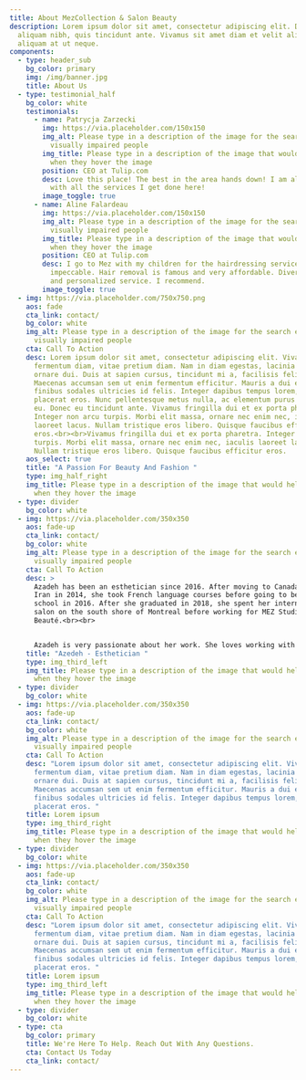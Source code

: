 ```yaml
---
title: About MezCollection & Salon Beauty
description: Lorem ipsum dolor sit amet, consectetur adipiscing elit. Duis at
  aliquam nibh, quis tincidunt ante. Vivamus sit amet diam et velit aliquam
  aliquam at ut neque.
components:
  - type: header_sub
    bg_color: primary
    img: /img/banner.jpg
    title: About Us
  - type: testimonial_half
    bg_color: white
    testimonials:
      - name: Patrycja Zarzecki
        img: https://via.placeholder.com/150x150
        img_alt: Please type in a description of the image for the search engine or
          visually impaired people
        img_title: Please type in a description of the image that would help the user
          when they hover the image
        position: CEO at Tulip.com
        desc: Love this place! The best in the area hands down! I am always satisfied
          with all the services I get done here!
        image_toggle: true
      - name: Aline Falardeau
        img: https://via.placeholder.com/150x150
        img_alt: Please type in a description of the image for the search engine or
          visually impaired people
        img_title: Please type in a description of the image that would help the user
          when they hover the image
        position: CEO at Tulip.com
        desc: I go to Mez with my children for the hairdressing service and it's
          impeccable. Hair removal is famous and very affordable. Diversified
          and personalized service. I recommend.
        image_toggle: true
  - img: https://via.placeholder.com/750x750.png
    aos: fade
    cta_link: contact/
    bg_color: white
    img_alt: Please type in a description of the image for the search engine or
      visually impaired people
    cta: Call To Action
    desc: Lorem ipsum dolor sit amet, consectetur adipiscing elit. Vivamus a
      fermentum diam, vitae pretium diam. Nam in diam egestas, lacinia urna in,
      ornare dui. Duis at sapien cursus, tincidunt mi a, facilisis felis.
      Maecenas accumsan sem ut enim fermentum efficitur. Mauris a dui eu arcu
      finibus sodales ultricies id felis. Integer dapibus tempus lorem, id
      placerat eros. Nunc pellentesque metus nulla, ac elementum purus dapibus
      eu. Donec eu tincidunt ante. Vivamus fringilla dui et ex porta pharetra.
      Integer non arcu turpis. Morbi elit massa, ornare nec enim nec, iaculis
      laoreet lacus. Nullam tristique eros libero. Quisque faucibus efficitur
      eros.<br><br>Vivamus fringilla dui et ex porta pharetra. Integer non arcu
      turpis. Morbi elit massa, ornare nec enim nec, iaculis laoreet lacus.
      Nullam tristique eros libero. Quisque faucibus efficitur eros.
    aos_select: true
    title: "A Passion For Beauty And Fashion "
    type: img_half_right
    img_title: Please type in a description of the image that would help the user
      when they hover the image
  - type: divider
    bg_color: white
  - img: https://via.placeholder.com/350x350
    aos: fade-up
    cta_link: contact/
    bg_color: white
    img_alt: Please type in a description of the image for the search engine or
      visually impaired people
    cta: Call To Action
    desc: >
      Azadeh has been an esthetician since 2016. After moving to Canada from
      Iran in 2014, she took French language courses before going to beauty
      school in 2016. After she graduated in 2018, she spent her internship at a
      salon on the south shore of Montreal before working for MEZ Studio
      Beauté.<br><br>


      Azadeh is very passionate about her work. She loves working with clients and offering practical tips on how to keep their skin looking young and healthy. She is known as the lady with “magic fingers” when she does facials. She is certified as a lashlift technician, lash extensions technician, micro-needling technician, and laser and electrolysis technician. 
    title: "Azedeh - Esthetician "
    type: img_third_left
    img_title: Please type in a description of the image that would help the user
      when they hover the image
  - type: divider
    bg_color: white
  - img: https://via.placeholder.com/350x350
    aos: fade-up
    cta_link: contact/
    bg_color: white
    img_alt: Please type in a description of the image for the search engine or
      visually impaired people
    cta: Call To Action
    desc: "Lorem ipsum dolor sit amet, consectetur adipiscing elit. Vivamus a
      fermentum diam, vitae pretium diam. Nam in diam egestas, lacinia urna in,
      ornare dui. Duis at sapien cursus, tincidunt mi a, facilisis felis.
      Maecenas accumsan sem ut enim fermentum efficitur. Mauris a dui eu arcu
      finibus sodales ultricies id felis. Integer dapibus tempus lorem, id
      placerat eros. "
    title: Lorem ipsum
    type: img_third_right
    img_title: Please type in a description of the image that would help the user
      when they hover the image
  - type: divider
    bg_color: white
  - img: https://via.placeholder.com/350x350
    aos: fade-up
    cta_link: contact/
    bg_color: white
    img_alt: Please type in a description of the image for the search engine or
      visually impaired people
    cta: Call To Action
    desc: "Lorem ipsum dolor sit amet, consectetur adipiscing elit. Vivamus a
      fermentum diam, vitae pretium diam. Nam in diam egestas, lacinia urna in,
      ornare dui. Duis at sapien cursus, tincidunt mi a, facilisis felis.
      Maecenas accumsan sem ut enim fermentum efficitur. Mauris a dui eu arcu
      finibus sodales ultricies id felis. Integer dapibus tempus lorem, id
      placerat eros. "
    title: Lorem ipsum
    type: img_third_left
    img_title: Please type in a description of the image that would help the user
      when they hover the image
  - type: divider
    bg_color: white
  - type: cta
    bg_color: primary
    title: We're Here To Help. Reach Out With Any Questions.
    cta: Contact Us Today
    cta_link: contact/
---
```

